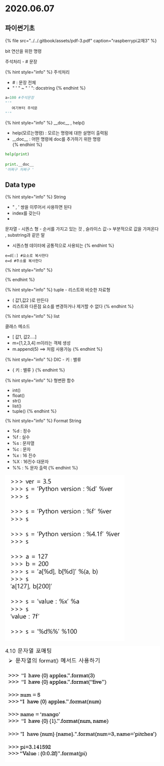 # 2020.06.07

## 파이썬기초

{% file src="../../.gitbook/assets/pdf-3.pdf" caption="raspberrypi교재3" %}

bit 연산을 위한  명령

주석처리  - \# 문장

{% hint style="info" %}
주석처리

* \#  : 문장 전체 
* " ' " ~ " ' ": docstring 
{% endhint %}

```python
a=100 #주석문장
"'"  
   여기부터 주석문
"'"
```

{% hint style="info" %}
\_\_doc\_\_ , help\(\)

* help\(모르는명령\) :  모르는 명령에 대한 설명이 출력됨
* \_\_doc\_\_ : 어떤 명령에 doc를 추가하기 위한 명령  
{% endhint %}

```python
help(print)

print.__doc__ 
'어쩌구 저쩌구 '
```

## Data type

{% hint style="info" %}
String

* "  , '   쌍을 이루어서 사용하면 된다
* index를 갖는다
* 
문자열 - 시퀀스 형 - 순서를 가지고 있는 것 , 슬라이스 값-&gt; 부분적으로 값을 가져온다 , substring과 같은 말

* 시퀀스형 데이터에 공통적으로 사용되는
{% endhint %}

```text
e=d[:] #요소로 복사한다
e=d #주소를 복사한다 
```

{% hint style="info" %}

{% endhint %}

{% hint style="info" %}
tuple - 리스트와 비슷한 자료형 

* \( 값1,값2 \)로 만든다
* 리스트와 다른점 요소를 변경하거나 제거할 수 없다
{% endhint %}

{% hint style="info" %}
list

클래스 메소드 

* \[ 값1, 값2....\]
* m=\[1,2,3,4\]  m이라는 객체 생성
* m.append\(5\) ==&gt; 처럼 사용가능
{% endhint %}

{% hint style="info" %}
DIC   - 키 : 밸류

* {  키 : 밸류    }
{% endhint %}

{% hint style="info" %}
형변환 함수

* int\(\)
* float\(\)
* str\(\)
* list\(\)
* tuple\(\)
{% endhint %}

{% hint style="info" %}
Format String 

* %d : 정수 
* %f : 실수
* %s : 문자열
* %c : 문자
* %x : 16 진수
* %X : 16진수 대문자
* %% : % 문자 출력
{% endhint %}

![](../../.gitbook/assets/image%20%282%29.png)

![](../../.gitbook/assets/image%20%2833%29.png)



